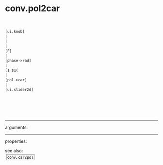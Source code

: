 # conv.pol2car

```


[ui.knob]
|
|
|
[F]
|
[phase->rad]
|
[1 $1(
|
[pol->car]
|
[ui.slider2d]




            
```
---
arguments:


---
properties:


see also:<br>
![conv.car2pol](img/object_conv.car2pol.png)
